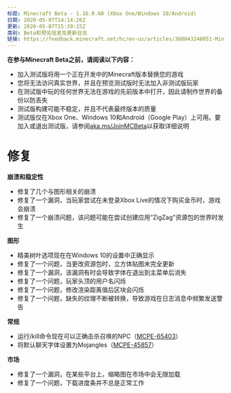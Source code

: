 ```yaml
---
标题: Minecraft Beta - 1.16.0.60 (Xbox One/Windows 10/Android)
日期: 2020-05-07T14:14:26Z
更新: 2020-05-07T15:39:15Z
类别: Beta和预览信息及更新日志
链接: https://feedback.minecraft.net/hc/en-us/articles/360043246051-Minecraft-Beta-1-16-0-60-Xbox-One-Windows-10-Android
---
```


**在参与Minecraft Beta之前，请阅读以下内容：**

- 加入测试版将用一个正在开发中的Minecraft版本替换您的游戏
- 您将无法访问真实世界，并且在预览测试版时无法加入非测试版玩家
- 在测试版中玩的任何世界无法在游戏的先前版本中打开，因此请制作世界的备份以防丢失
- 测试版构建可能不稳定，并且不代表最终版本的质量
- 测试版仅在Xbox One、Windows 10和Android（Google Play）上可用。要加入或退出测试版，请参阅[aka.ms/JoinMCBeta](https://aka.ms/JoinMCBeta)以获取详细说明

# 修复

**崩溃和稳定性**

- 修复了几个与图形相关的崩溃
- 修复了一个漏洞，当玩家尝试在未登录Xbox Live的情况下购买金币时，游戏会崩溃
- 修复了一个崩溃问题，该问题可能在尝试创建应用“ZigZag”资源包的世界时发生

**图形**

- 精美树叶选项现在在Windows 10的设置中正确显示
- 修复了一个问题，当更改资源包时，立方体贴图未完全更新
- 修复了一个漏洞，该漏洞有时会导致字体在退出到主菜单后消失
- 修复了一个问题，玩家头顶的用户名闪烁
- 修复了一个问题，修改渲染距离值后区块会闪烁
- 修复了一个问题，缺失的纹理不断被转换，导致游戏在日志消息中频繁发送警告

**常规**

- 运行/kill命令现在可以正确击杀召唤的NPC（[MCPE-65403](https://bugs.mojang.com/browse/MCPE-65403)）
- 将默认聊天字体设置为Mojangles（[MCPE-45857](https://bugs.mojang.com/browse/MCPE-45857)）

**市场**

- 修复了一个漏洞，在某些平台上，缩略图在市场中会无限加载
- 修复了一个问题，下载进度条并不总是正常工作